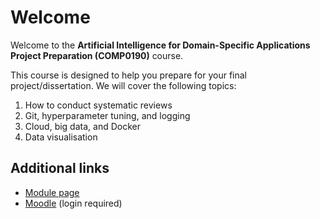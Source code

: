 # Welcome

Welcome to the  **Artificial Intelligence for Domain-Specific Applications Project Preparation (COMP0190)** course.

This course is designed to help you prepare for your final project/dissertation. We will cover the following topics:

1. How to conduct systematic reviews
2. Git, hyperparameter tuning, and logging
3. Cloud, big data, and Docker
4. Data visualisation

## Additional links
* [Module page](https://www.ucl.ac.uk/module-catalogue/modules/artificial-intelligence-for-domain-specific-applications-project-preparation-COMP0190)
* [Moodle](https://moodle.ucl.ac.uk/course/view.php?id=33702) (login required)